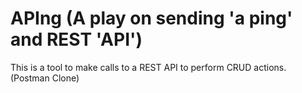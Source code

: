 # APIng (A play on sending 'a ping' and REST 'API')
This is a tool to make calls to a REST API to perform CRUD actions. (Postman Clone)
